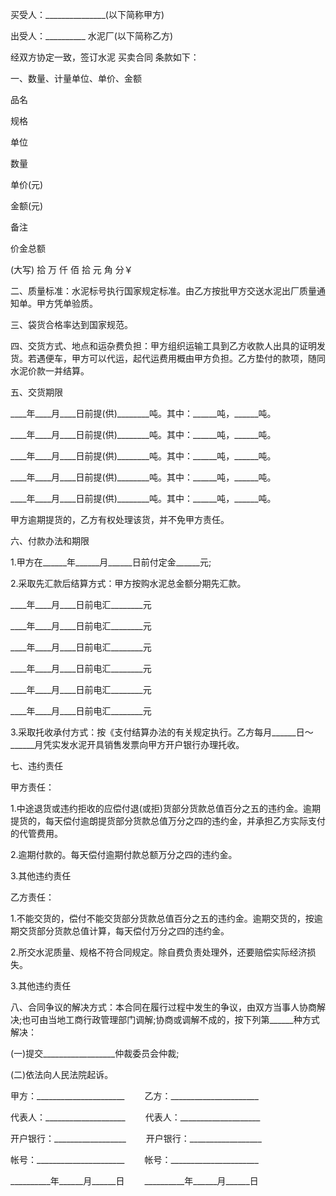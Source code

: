 
 


买受人：_______________(以下简称甲方)


出受人：__________ 水泥厂(以下简称乙方)


经双方协定一致，签订水泥
买卖合同
条款如下：


一、数量、计量单位、单价、金额


品名


规格


单位


数量


单价(元)


金额(元)


备注


价金总额


(大写) 拾 万 仟 佰 拾 元 角 分￥


二、质量标准：水泥标号执行国家规定标准。由乙方按批甲方交送水泥出厂质量通知单。甲方凭单验质。


三、袋货合格率达到国家规范。


四、交货方式、地点和运杂费负担：甲方组织运输工具到乙方收款人出具的证明发货。若遇便车，甲方可以代运，起代运费用概由甲方负担。乙方垫付的款项，随同水泥价款一并结算。


五、交货期限


____年____月____日前提(供)________吨。其中：______吨，______吨。


____年____月____日前提(供)________吨。其中：______吨，______吨。


____年____月____日前提(供)________吨。其中：______吨，______吨。


____年____月____日前提(供)________吨。其中：______吨，______吨。


____年____月____日前提(供)________吨。其中：______吨，______吨。


甲方逾期提货的，乙方有权处理该货，并不免甲方责任。


六、付款办法和期限


1.甲方在______年______月______日前付定金______元;


2.采取先汇款后结算方式：甲方按购水泥总金额分期先汇款。


____年____月____日前电汇________元


____年____月____日前电汇________元


____年____月____日前电汇________元


____年____月____日前电汇________元


____年____月____日前电汇________元


____年____月____日前电汇________元


3.采取托收承付方式：按《支付结算办法的有关规定执行。乙方每月______日～ ______月凭实发水泥开具销售发票向甲方开户银行办理托收。


七、违约责任


甲方责任：


1.中途退货或违约拒收的应偿付退(或拒)货部分货款总值百分之五的违约金。逾期提货的，每天偿付逾朗提货部分货款总值万分之四的违约金，并承担乙方实际支付的代管费用。


2.逾期付款的。每天偿付逾期付款总额万分之四的违约金。


3.其他违约责任


乙方责任：


1.不能交货的，偿付不能交货部分货款总值百分之五的违约金。逾期交货的，按逾期交货部分货款总值计算，每天偿付万分之四的违约金。


2.所交水泥质量、规格不符合同规定。除自费负责处理外，还要赔偿实际经济损失。


3.其他违约责任


八、合同争议的解决方式：本合同在履行过程中发生的争议，由双方当事人协商解决;也可由当地工商行政管理部门调解;协商或调解不成的，按下列第______种方式解决：


(一)提交__________________仲裁委员会仲裁;


(二)依法向人民法院起诉。


甲方：______________________　　 乙方：______________________


代表人：____________________ 　　代表人：____________________


开户银行：__________________ 　　开户银行：__________________


帐号：______________________ 　　帐号：______________________


__________年______月______日　　 __________年______月______日
 


 

 
 
 
 
 
  


  
 

  


  


  
 
 
 
 


